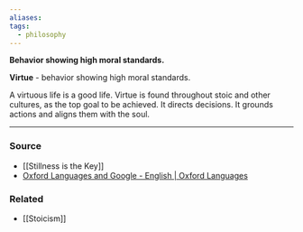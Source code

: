 ```yaml
---
aliases: 
tags:
  - philosophy
---
```

**Behavior showing high moral standards.**

**Virtue** - behavior showing high moral standards.

A virtuous life is a good life. Virtue is found throughout stoic and other cultures, as the top goal to be achieved. It directs decisions. It grounds actions and aligns them with the soul.

---

### Source
- [[Stillness is the Key]]
- [Oxford Languages and Google - English | Oxford Languages](https://languages.oup.com/google-dictionary-en/)

### Related
- [[Stoicism]] 